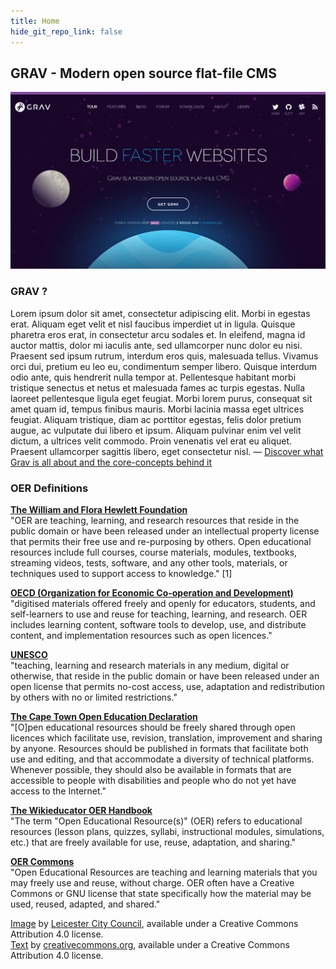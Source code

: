 ```yaml
---
title: Home
hide_git_repo_link: false
---
```


## GRAV - Modern open source flat-file CMS

![](getgrav-org.png)

### GRAV ?
Lorem ipsum dolor sit amet, consectetur adipiscing elit. Morbi in egestas erat. Aliquam eget velit et nisl faucibus imperdiet ut in ligula. Quisque pharetra eros erat, in consectetur arcu sodales et. In eleifend, magna id auctor mattis, dolor mi iaculis ante, sed ullamcorper nunc dolor eu nisi. Praesent sed ipsum rutrum, interdum eros quis, malesuada tellus. Vivamus orci dui, pretium eu leo eu, condimentum semper libero. Quisque interdum odio ante, quis hendrerit nulla tempor at. Pellentesque habitant morbi tristique senectus et netus et malesuada fames ac turpis egestas. Nulla laoreet pellentesque ligula eget feugiat. Morbi lorem purus, consequat sit amet quam id, tempus finibus mauris. Morbi lacinia massa eget ultrices feugiat. Aliquam tristique, diam ac porttitor egestas, felis dolor pretium augue, ac vulputate dui libero et ipsum. Aliquam pulvinar enim vel velit dictum, a ultrices velit commodo. Proin venenatis vel erat eu aliquet. Praesent ullamcorper sagittis libero, eget consectetur nisl. 
— [Discover what Grav is all about and the core-concepts behind it](https://learn.getgrav.org/)

### OER Definitions
**[The William and Flora Hewlett Foundation](http://www.hewlett.org/programs/education-program/open-educational-resources)**  
"OER are teaching, learning, and research resources that reside in the public domain or have been released under an intellectual property license that permits their free use and re-purposing by others. Open educational resources include full courses, course materials, modules, textbooks, streaming videos, tests, software, and any other tools, materials, or techniques used to support access to knowledge." [1]

**[OECD (Organization for Economic Co-operation and Development)](https://www.oecd.org/dataoecd/35/7/38654317.pdf)**  
"digitised materials offered freely and openly for educators, students, and self-learners to use and reuse for teaching, learning, and research. OER includes learning content, software tools to develop, use, and distribute content, and implementation resources such as open licences."

**[UNESCO](http://www.unesco.org/new/en/communication-and-information/events/calendar-of-events/events-websites/world-open-educational-resources-congress/)**  
"teaching, learning and research materials in any medium, digital or otherwise, that reside in the public domain or have been released under an open license that permits no-cost access, use, adaptation and redistribution by others with no or limited restrictions."

**[The Cape Town Open Education Declaration](http://www.capetowndeclaration.org/read-the-declaration)**  
"[O]pen educational resources should be freely shared through open licences which facilitate use, revision, translation, improvement and sharing by anyone. Resources should be published in formats that facilitate both use and editing, and that accommodate a diversity of technical platforms. Whenever possible, they should also be available in formats that are accessible to people with disabilities and people who do not yet have access to the Internet."

**[The Wikieducator OER Handbook](http://www.wikieducator.org/OER_Handbook/educator_version_one)**  
"The term "Open Educational Resource(s)" (OER) refers to educational resources (lesson plans, quizzes, syllabi, instructional modules, simulations, etc.) that are freely available for use, reuse, adaptation, and sharing."

**[OER Commons](http://www.oercommons.org/about#about-open-educational-resources)**  
"Open Educational Resources are teaching and learning materials that you may freely use and reuse, without charge. OER often have a Creative Commons or GNU license that state specifically how the material may be used, reused, adapted, and shared."

[Image](http://openscot.net/wp-content/uploads/2014/11/OER-banner.png) by [Leicester City Council](http://openscot.net/oer/leicester-city-council-and-oer-for-schools/), available under a Creative Commons Attribution 4.0 license.  
[Text](https://wiki.creativecommons.org/wiki/What_is_OER%3F) by [creativecommons.org](https://wiki.creativecommons.org), available under a Creative Commons Attribution 4.0 license.

